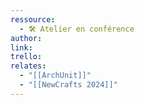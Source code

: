 ```yaml
---
ressource:
  - 🛠️ Atelier en conférence
author: 
link: 
trello: 
relates:
  - "[[ArchUnit]]"
  - "[[NewCrafts 2024]]"
---
```

